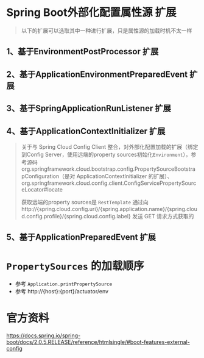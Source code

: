 # Spring Boot外部化配置属性源 扩展
> 以下的扩展可以选取其中一种进行扩展，只是属性源的加载时机不太一样
## 1、基于EnvironmentPostProcessor 扩展
## 2、基于ApplicationEnvironmentPreparedEvent 扩展
## 3、基于SpringApplicationRunListener 扩展
## 4、基于ApplicationContextInitializer 扩展
> 关于与 Spring Cloud Config Client 整合，对外部化配置加载的扩展（绑定到Config Server，使用远端的property sources初始化`Environment`），参考源码
> org.springframework.cloud.bootstrap.config.PropertySourceBootstrapConfiguration（是对 ApplicationContextInitializer 的扩展）、org.springframework.cloud.config.client.ConfigServicePropertySourceLocator#locate
>
> 获取远端的property sources是 `RestTemplate` 通过向 http://{spring.cloud.config.uri}/{spring.application.name}/{spring.cloud.config.profile}/{spring.cloud.config.label} 发送 GET 请求方式获取的
## 5、基于ApplicationPreparedEvent 扩展

# `PropertySources` 的加载顺序
- 参考 `Application.printPropertySource`
- 参考 http://{host}:​{port}/actuator/env

# 官方资料
https://docs.spring.io/spring-boot/docs/2.0.5.RELEASE/reference/htmlsingle/#boot-features-external-config

